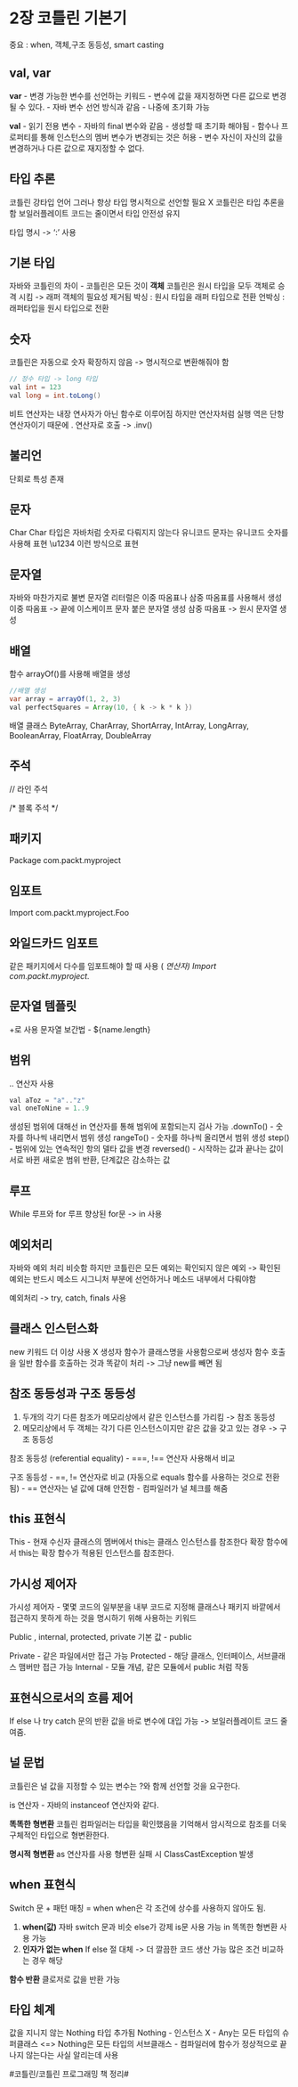 # 2장 코틀린 기본기
중요 : when, 객체,구조 동등성, smart casting
## val, var
**var** 
	- 변경 가능한 변수를 선언하는 키워드
	- 변수에 값을 재지정하면 다른 값으로 변경될 수 있다.
	- 자바 변수 선언 방식과 같음
	- 나중에 초기화 가능

**val**
	- 읽기 전용 변수
	- 자바의 final 변수와 같음
	- 생성할 때 초기화 해야됨
	- 함수나 프로퍼티를 통해 인스턴스의 멤버 변수가 변경되는 것은 허용
	- 변수 자신이 자신의 값을 변경하거나 다른 값으로 재지정할 수 없다. 

## 타입 추론
코틀린 강타입 언어
그러나 항상 타입 명시적으로 선언할 필요 X
코틀린은 타입 추론을 함
보일러플레이트 코드는 줄이면서 타입 안전성 유지

타입 명시 -> ‘:’ 사용

## 기본 타입
자바와 코틀린의 차이 - 코틀린은 모든 것이 **객체**
코틀린은 원시 타입을 모두 객체로 승격 시킴 -> 래퍼 객체의 필요성 제거됨
박싱 : 원시 타입을 래퍼 타입으로 전환
언박싱 : 래퍼타입을 원시 타입으로 전환

## 숫자
코틀린은 자동으로 숫자 확장하지 않음 -> 명시적으로 변환해줘야 함

```java
// 정수 타입 -> long 타입
val int = 123
val long = int.toLong()
```

비트 연산자는 내장 연사자가 아닌 함수로 이루어짐
하지만 연산자처럼 실행
역은 단항 연산자이기 때문에 . 연산자로 호출 -> .inv()

## 불리언
단회로 특성 존재

## 문자 
Char
Char 타입은 자바처럼 숫자로 다뤄지지 않는다
유니코드 문자는 유니코드 숫자를 사용해 표현
\u1234 이런 방식으로 표현

## 문자열
자바와 마찬가지로 불변
문자열 리터럴은 이중 따옴표나 삼중 따옴표를 사용해서 생성
이중 따옴표 -> 끝에 이스케이프 문자 붙은 분자열 생성
삼중 따옴표 -> 원시 문자열 생성

## 배열
함수 arrayOf()를 사용해 배열을 생성

```java
//배열 생성
var array = arrayOf(1, 2, 3)
val perfectSquares = Array(10, { k -> k * k })
```
배열 클래스
ByteArray, CharArray, ShortArray, IntArray, LongArray, BooleanArray, FloatArray, DoubleArray

## 주석
// 라인 주석

/*
블록 주석
*/

## 패키지
Package com.packt.myproject

## 임포트
Import com.packt.myproject.Foo

## 와일드카드 임포트
같은 패키지에서 다수를 임포트해야 할 때 사용 ( *연산자)
Import com.packt.myproject.*

## 문자열 템플릿
+로 사용
문자열 보간법 - ${name.length}
 
## 범위
.. 연산자 사용

```java
val aToz = "a".."z"
val oneToNine = 1..9  
```
생성된 범위에 대해선 in 연산자를 통해 범위에 포함되는지 검사 가능
.downTo()	-	숫자를 하나씩 내리면서 범위 생성
rangeTo()	-	숫자를 하나씩 올리면서 범위 생성
step()		- 	범위에 있는 연속적인 항의 델타 값을 변경
reversed()	-	시작하는 값과 끝나는 값이 서로 바뀐 새로운 범위 반환, 단계값은 감소하는 값

## 루프
While 루프와 for 루프
향상된 for문 -> in 사용 

## 예외처리
자바와 예외 처리 비슷함
하지만 코틀린은 모든 예외는 확인되지 않은 예외
-> 확인된 예외는 반드시 메소드 시그니처 부분에 선언하거나 메소드 내부에서 다뤄야함

예외처리 -> try, catch, finals 사용

## 클래스 인스턴스화
new 키워드 더 이상 사용 X
생성자 함수가 클래스명을 사용함으로써 생성자 함수 호출을 일반 함수를 호출하는 것과 똑같이 처리
-> 그냥 new를 빼면 됨

## 참조 동등성과 구조 동등성
1. 두개의 각기 다른 참조가 메모리상에서 같은 인스턴스를 가리킴 -> 참조 동등성
2. 메모리상에서 두 객체는 각기 다른 인스턴스이지만 같은 값을 갖고 있는 경우 -> 구조 동등성

참조 동등성 (referential equality)
	- ===, !== 연산자 사용해서 비교

구조 동등성
	- ==, != 연산자로 비교 (자동으로 equals 함수를 사용하는 것으로 전환됨)
	- == 연산자는 널 값에 대해 안전함
		- 컴파일러가 널 체크를 해줌

## this 표현식
This - 현재 수신자
클래스의 멤버에서 this는 클래스 인스턴스를 참조한다
확장 함수에서 this는 확장 함수가 적용된 인스턴스를 참조한다.

## 가시성 제어자
가시성 제어자 - 몇몇 코드의 일부분을 내부 코드로 지정해 클래스나 패키지 바깥에서 접근하지 못하게 하는 것을 명시하기 위해 사용하는 키워드

Public , internal, protected, private
기본 값 - public

Private - 같은 파일에서만 접근 가능
Protected - 해당 클래스, 인터페이스, 서브클래스 맴버만 접근 가능
Internal - 모듈 개념,  같은 모듈에서 public 처럼 작동

## 표현식으로서의 흐름 제어
If else 나 try catch 문의 반환 값을 바로 변수에 대입 가능 -> 보일러플레이트 코드 줄여줌.

## 널 문법
코틀린은 널 값을 지정할 수 있는 변수는 ?와 함께 선언할 것을 요구한다.

is 연산자 - 자바의 instanceof 연산자와 같다.

**똑똑한 형변환**
코틀린 컴파일러는 타입을 확인했음을 기억해서 암시적으로 참조를 더욱 구체적인 타입으로 형변환한다.

**명시적 형변환**
 as 연산자를 사용
형변환 실패 시 ClassCastException 발생

## when 표현식
Switch 문 + 패턴 매칭 = when
when은 각 조건에 상수를 사용하지 않아도 됨.
1. **when(값)**
자바 switch 문과 비슷
else가 강제
is문 사용 가능
in
똑똑한 형변환 사용 가능
2. **인자가 없는 when**
If else 절 대체 -> 더 깔끔한 코드 생산 가능
많은 조건 비교하는 경우 해당

**함수 반환**
클로저로 값을 반환 가능

## 타입 체계
값을 지니지 않는 Nothing 타입 추가됨
Nothing
	- 인스턴스 X
	- Any는 모든 타입의 슈퍼클래스 <=> Nothing은 모든 타입의 서브클래스 
	- 컴파일러에 함수가 정상적으로 끝나지 않는다는 사실 알리는데 사용




 
#코틀린/코틀린 프로그래밍 책 정리#